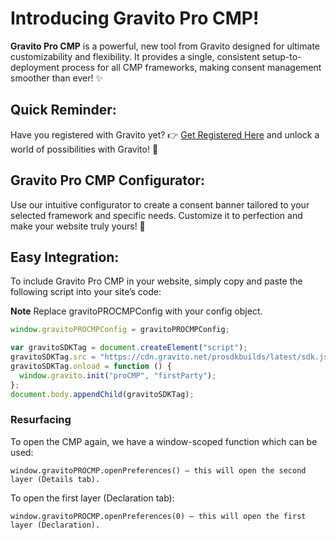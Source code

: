 # Introducing Gravito Pro CMP!

**Gravito Pro CMP** is a powerful, new tool from Gravito designed for ultimate customizability and flexibility. It provides a single, consistent setup-to-deployment process for all CMP frameworks, making consent management smoother than ever! ✨

## Quick Reminder:
Have you registered with Gravito yet? 👉 [Get Registered Here](#) and unlock a world of possibilities with Gravito! 🚀

## Gravito Pro CMP Configurator:
Use our intuitive configurator to create a consent banner tailored to your selected framework and specific needs. Customize it to perfection and make your website truly yours! 🔧

## Easy Integration:
To include Gravito Pro CMP in your website, simply copy and paste the following script into your site’s code:


**Note** Replace gravitoPROCMPConfig with your config object.

```javascript
window.gravitoPROCMPConfig = gravitoPROCMPConfig;

var gravitoSDKTag = document.createElement("script");
gravitoSDKTag.src = "https://cdn.gravito.net/prosdkbuilds/latest/sdk.js";
gravitoSDKTag.onload = function () {
  window.gravito.init("proCMP", "firstParty");
};
document.body.appendChild(gravitoSDKTag);
```


### Resurfacing 

To open the CMP again, we have a window-scoped function which can be used:

```window.gravitoPROCMP.openPreferences() — this will open the second layer (Details tab).```

To open the first layer (Declaration tab):

```window.gravitoPROCMP.openPreferences(0) — this will open the first layer (Declaration).```